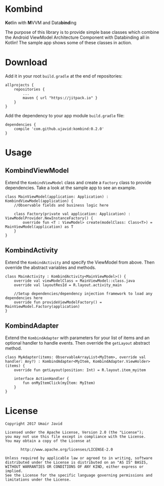 # Kombind
**Ko**tlin with **M**VVM and Data**bind**ing

The purpose of this library is to provide simple base classes which combine the Android ViewModel Architecture Component with Databinding all in Kotlin! The sample app shows some of these classes in action.

# Download
Add it in your root `build.gradle` at the end of repositories:

```
allprojects {
	repositories {
		...
		maven { url "https://jitpack.io" }
	}
}
```
Add the dependency to your app module `build.gradle` file:

```
dependencies {
	compile 'com.github.ujavid:kombind:0.2.0'
}
```

# Usage
## KombindViewModel
Extend the `KombindViewModel` class and create a `Factory` class to provide dependencies. Take a look at the sample app to see an example.
```
class MainViewModel(application: Application) : KombindViewModel(application) {
    //Observable fields and business logic here

    class Factory(private val application: Application) : ViewModelProvider.NewInstanceFactory() {
        override fun <T : ViewModel> create(modelClass: Class<T>) = MainViewModel(application) as T
    }
}
```

## KombindActivity
Extend the `KombindActivity` and specify the ViewModel from above. Then override the abstract variables and methods.
```
class MainActivity : KombindActivity<MainViewModel>() {
    override val viewModelClass = MainViewModel::class.java
    override val layoutResId = R.layout.activity_main

    //Setup dependencies/dependency injection framework to load any dependencies here
    override fun provideViewModelFactory() = MainViewModel.Factory(application)
}
```

## KombindAdapter
Extend the `KombindAdapter` with parameters for your list of items and an optional handler to handle events. Then override the `getLayout` abstract method.
```
class MyAdapter(items: ObservableArrayList<MyItem>, override val handler: Any?) : KombindAdapter<MyItem, KombindAdapter.ViewHolder>(items) {
    override fun getLayout(position: Int) = R.layout.item_myitem

    interface ActionHandler {
        fun onMyItemClick(myItem: MyItem)
    }
}
```

# License
```
Copyright 2017 Umair Javid

Licensed under the Apache License, Version 2.0 (the "License");
you may not use this file except in compliance with the License.
You may obtain a copy of the License at

       http://www.apache.org/licenses/LICENSE-2.0

Unless required by applicable law or agreed to in writing, software
distributed under the License is distributed on an "AS IS" BASIS,
WITHOUT WARRANTIES OR CONDITIONS OF ANY KIND, either express or implied.
See the License for the specific language governing permissions and
limitations under the License.
```
